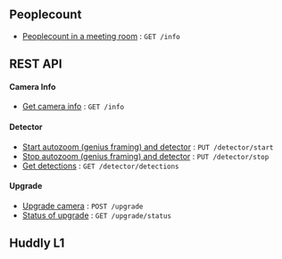 ## Peoplecount
* [Peoplecount in a meeting room](peoplecount-in-a-meeting-room.html) : `GET /info`

## REST API

#### Camera Info
* [Get camera info](rest-api/camera-info.html) : `GET /info`

#### Detector
* [Start autozoom (genius framing) and detector](rest-api/detector-start.html) : `PUT /detector/start`
* [Stop autozoom (genius framing) and detector](rest-api/detector-stop.html) : `PUT /detector/stop`
* [Get detections](rest-api/get-detections.html) : `GET /detector/detections`

#### Upgrade
* [Upgrade camera](rest-api/upgrade.html) : `POST /upgrade`
* [Status of upgrade](rest-api/upgrade-status.html) : `GET /upgrade/status`

## Huddly L1